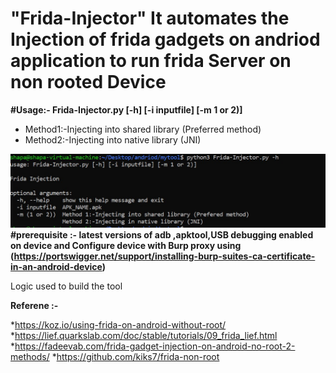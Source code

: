 # "Frida-Injector" It automates  the Injection of frida gadgets on andriod application to run frida Server on non rooted Device 


**#Usage:- Frida-Injector.py [-h] [-i inputfile] [-m 1 or 2)]**

* Method1:-Injecting into shared library (Preferred method)
* Method2:-Injecting into native library (JNI)

![GitHub Logo](/images/Screenshot_1.jpg)
**#prerequisite :- latest versions of adb ,apktool,USB debugging enabled on device and Configure device with Burp proxy using (https://portswigger.net/support/installing-burp-suites-ca-certificate-in-an-android-device)**


Logic used to build the tool


**Referene :-**

*https://koz.io/using-frida-on-android-without-root/
*https://lief.quarkslab.com/doc/stable/tutorials/09_frida_lief.html
*https://fadeevab.com/frida-gadget-injection-on-android-no-root-2-methods/
*https://github.com/kiks7/frida-non-root
